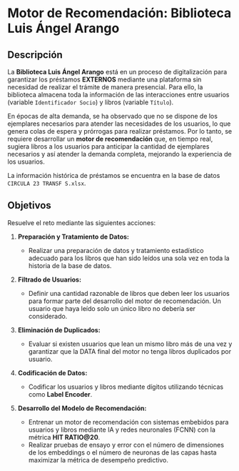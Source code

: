 # Motor de Recomendación: Biblioteca Luis Ángel Arango

## Descripción

La **Biblioteca Luis Ángel Arango** está en un proceso de digitalización para garantizar los préstamos **EXTERNOS** mediante una plataforma sin necesidad de realizar el trámite de manera presencial. Para ello, la biblioteca almacena toda la información de las interacciones entre usuarios (variable `Identificador Socio`) y libros (variable `Título`).

En épocas de alta demanda, se ha observado que no se dispone de los ejemplares necesarios para atender las necesidades de los usuarios, lo que genera colas de espera y prórrogas para realizar préstamos. Por lo tanto, se requiere desarrollar un **motor de recomendación** que, en tiempo real, sugiera libros a los usuarios para anticipar la cantidad de ejemplares necesarios y así atender la demanda completa, mejorando la experiencia de los usuarios.

La información histórica de préstamos se encuentra en la base de datos `CIRCULA 23 TRANSF S.xlsx`.

## Objetivos

Resuelve el reto mediante las siguientes acciones:

1. **Preparación y Tratamiento de Datos:**
   - Realizar una preparación de datos y tratamiento estadístico adecuado para los libros que han sido leídos una sola vez en toda la historia de la base de datos.
   
2. **Filtrado de Usuarios:**
   - Definir una cantidad razonable de libros que deben leer los usuarios para formar parte del desarrollo del motor de recomendación. Un usuario que haya leído solo un único libro no debería ser considerado.
   
3. **Eliminación de Duplicados:**
   - Evaluar si existen usuarios que lean un mismo libro más de una vez y garantizar que la DATA final del motor no tenga libros duplicados por usuario.
   
4. **Codificación de Datos:**
   - Codificar los usuarios y libros mediante dígitos utilizando técnicas como **Label Encoder**.
   
5. **Desarrollo del Modelo de Recomendación:**
   - Entrenar un motor de recomendación con sistemas embebidos para usuarios y libros mediante IA y redes neuronales (FCNN) con la métrica **HIT RATIO@20**.
   - Realizar pruebas de ensayo y error con el número de dimensiones de los embeddings o el número de neuronas de las capas hasta maximizar la métrica de desempeño predictivo.
